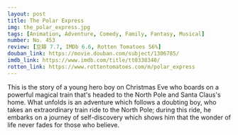 ```yaml
---
layout: post 
title: The Polar Express
img: the_polar_express.jpg
tags: [Animation, Adventure, Comedy, Family, Fantasy, Musical]
number: No. 453
review: [豆瓣 7.7, IMDb 6.6, Rotten Tomatoes 56%]
douban_link: https://movie.douban.com/subject/1306785/
imdb_link: https://www.imdb.com/title/tt0338348/
rotten_link: https://www.rottentomatoes.com/m/polar_express
---
```


This is the story of a young hero boy on Christmas Eve who boards on a powerful magical train that's headed to the North Pole and Santa Claus's home. What unfolds is an adventure which follows a doubting boy, who takes an extraordinary train ride to the North Pole; during this ride, he embarks on a journey of self-discovery which shows him that the wonder of life never fades for those who believe.